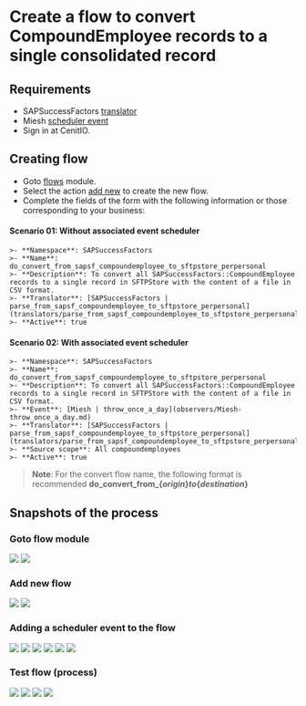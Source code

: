 # Create a flow to convert CompoundEmployee records to a single consolidated record

## Requirements

* SAPSuccessFactors [translator](translators/parse_from_sapsf_compoundemployee_to_sftpstore_perpersonal.md)
* Miesh [scheduler event](observers/Miesh-throw_once_a_day.md)
* Sign in at CenitIO.[<i class="fa fa-external-link" aria-hidden="true"></i>](https://cenit.io/users/sign_in)

## Creating flow

* Goto [flows](https://cenit.io/flow) module.
* Select the action [add new](https://cenit.io/flow/new) to create the new flow.
* Complete the fields of the form with the following information or those corresponding to your business:

<!-- tabs:start -->

#### **Scenario 01: Without associated event scheduler**

    >- **Namespace**: SAPSuccessFactors
    >- **Name**: do_convert_from_sapsf_compoundemployee_to_sftpstore_perpersonal
    >- **Description**: To convert all SAPSuccessFactors::CompoundEmployee records to a single record in SFTPStore with the content of a file in CSV format.
    >- **Translator**: [SAPSuccessFactors | parse_from_sapsf_compoundemployee_to_sftpstore_perpersonal](translators/parse_from_sapsf_compoundemployee_to_sftpstore_perpersonal.md)
    >- **Active**: true

#### **Scenario 02: With associated event scheduler**

    >- **Namespace**: SAPSuccessFactors
    >- **Name**: do_convert_from_sapsf_compoundemployee_to_sftpstore_perpersonal
    >- **Description**: To convert all SAPSuccessFactors::CompoundEmployee records to a single record in SFTPStore with the content of a file in CSV format.
    >- **Event**: [Miesh | throw_once_a_day](observers/Miesh-throw_once_a_day.md)
    >- **Translator**: [SAPSuccessFactors | parse_from_sapsf_compoundemployee_to_sftpstore_perpersonal](translators/parse_from_sapsf_compoundemployee_to_sftpstore_perpersonal.md)
    >- **Source scope**: All compoundemployees
    >- **Active**: true

<!-- tabs:end -->

   > **Note**: For the convert flow name, the following format is recommended **do_convert_from_\{*origin*\}_to_\{*destination*\}**

## Snapshots of the process

### Goto flow module

   ![](../assets/snapshots/sap-sf-flow/snapshots-001.png)
   ![](../assets/snapshots/sap-sf-flow/snapshots-002.png)
    
### Add new flow

   ![](../assets/snapshots/sap-sf-flow/snapshots-203.png)
   ![](../assets/snapshots/sap-sf-flow/snapshots-208.png)
   
### Adding a scheduler event to the flow

   ![](../assets/snapshots/sap-sf-flow/snapshots-208.png)
   ![](../assets/snapshots/sap-sf-flow/snapshots-209.png)
   ![](../assets/snapshots/sap-sf-flow/snapshots-210.png)
   ![](../assets/snapshots/sap-sf-flow/snapshots-211.png)
   ![](../assets/snapshots/sap-sf-flow/snapshots-212.png)
   ![](../assets/snapshots/sap-sf-flow/snapshots-213.png)

### Test flow (process)

   ![](../assets/snapshots/sap-sf-flow/snapshots-204.png)
   ![](../assets/snapshots/sap-sf-flow/snapshots-205.png)
   ![](../assets/snapshots/sap-sf-flow/snapshots-206.png)
   ![](../assets/snapshots/sap-sf-flow/snapshots-207.png)
